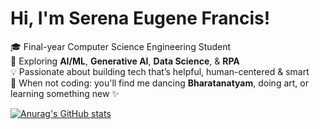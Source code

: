 # Hi, I'm Serena Eugene Francis!

🎓 Final-year Computer Science Engineering Student  
🤖 Exploring **AI/ML**, **Generative AI**, **Data Science**, & **RPA**  
💡 Passionate about building tech that’s helpful, human-centered & smart  
💃 When not coding: you'll find me dancing **Bharatanatyam**, doing art, or learning something new ✨

[![Anurag's GitHub stats](https://github-readme-stats.vercel.app/api?username=serenafrancis&count_private=true&show_icons=true&theme=radical&hide_rank=false)](https://github.com/anuraghazra/github-readme-stats)
